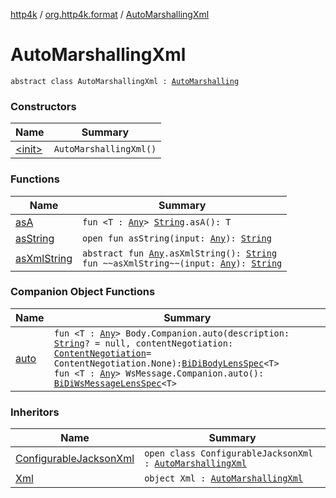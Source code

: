 [http4k](../../index.md) / [org.http4k.format](../index.md) / [AutoMarshallingXml](./index.md)

# AutoMarshallingXml

`abstract class AutoMarshallingXml : `[`AutoMarshalling`](../-auto-marshalling/index.md)

### Constructors

| Name | Summary |
|---|---|
| [&lt;init&gt;](-init-.md) | `AutoMarshallingXml()` |

### Functions

| Name | Summary |
|---|---|
| [asA](as-a.md) | `fun <T : `[`Any`](https://kotlinlang.org/api/latest/jvm/stdlib/kotlin/-any/index.html)`> `[`String`](https://kotlinlang.org/api/latest/jvm/stdlib/kotlin/-string/index.html)`.asA(): T` |
| [asString](as-string.md) | `open fun asString(input: `[`Any`](https://kotlinlang.org/api/latest/jvm/stdlib/kotlin/-any/index.html)`): `[`String`](https://kotlinlang.org/api/latest/jvm/stdlib/kotlin/-string/index.html) |
| [asXmlString](as-xml-string.md) | `abstract fun `[`Any`](https://kotlinlang.org/api/latest/jvm/stdlib/kotlin/-any/index.html)`.asXmlString(): `[`String`](https://kotlinlang.org/api/latest/jvm/stdlib/kotlin/-string/index.html)<br>`fun ~~asXmlString~~(input: `[`Any`](https://kotlinlang.org/api/latest/jvm/stdlib/kotlin/-any/index.html)`): `[`String`](https://kotlinlang.org/api/latest/jvm/stdlib/kotlin/-string/index.html) |

### Companion Object Functions

| Name | Summary |
|---|---|
| [auto](auto.md) | `fun <T : `[`Any`](https://kotlinlang.org/api/latest/jvm/stdlib/kotlin/-any/index.html)`> Body.Companion.auto(description: `[`String`](https://kotlinlang.org/api/latest/jvm/stdlib/kotlin/-string/index.html)`? = null, contentNegotiation: `[`ContentNegotiation`](../../org.http4k.lens/-content-negotiation/index.md)` = ContentNegotiation.None): `[`BiDiBodyLensSpec`](../../org.http4k.lens/-bi-di-body-lens-spec/index.md)`<T>`<br>`fun <T : `[`Any`](https://kotlinlang.org/api/latest/jvm/stdlib/kotlin/-any/index.html)`> WsMessage.Companion.auto(): `[`BiDiWsMessageLensSpec`](../../org.http4k.lens/-bi-di-ws-message-lens-spec/index.md)`<T>` |

### Inheritors

| Name | Summary |
|---|---|
| [ConfigurableJacksonXml](../-configurable-jackson-xml/index.md) | `open class ConfigurableJacksonXml : `[`AutoMarshallingXml`](./index.md) |
| [Xml](../-xml/index.md) | `object Xml : `[`AutoMarshallingXml`](./index.md) |
